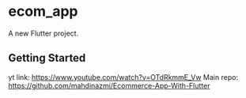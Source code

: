 # ecom_app

A new Flutter project.

## Getting Started

yt link: https://www.youtube.com/watch?v=OTdRkmmE_Vw
Main repo: https://github.com/mahdinazmi/Ecommerce-App-With-Flutter
